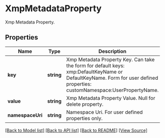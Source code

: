 ﻿# XmpMetadataProperty
Xmp Metadata Property.

## Properties
Name | Type | Description | Notes
------------ | ------------- | ------------- | -------------
**key** | **string** | Xmp Metadata Property Key. Can take the form for default keys: xmp:DefaultKeyName or DefaultKeyName. Form for user defined properties: customNamespace:UserPropertyName. | 
**value** | **string** | Xmp Metadata Property Value. Null for delete property. | [optional]
**namespaceUri** | **string** | Namespace Uri. For user defined properties only. | [optional]

[[Back to Model list]](../README.md#documentation-for-models) [[Back to API list]](../README.md#documentation-for-api-endpoints) [[Back to README]](../README.md) [[View Source]](../src/models/xmpMetadataProperty.ts)

